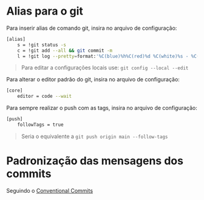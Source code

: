 # Alias para o git

Para inserir alias de comando git, insira no arquivo de configuração:

```bash
[alias]
	s = !git status -s
	c = !git add --all && git commit -m
	l = !git log --pretty=format:'%C(blue)%h%C(red)%d %C(white)%s - %C(cyan)%cn, %C(green)%cr'
```

> Para editar a configurações locais use: `git config --local --edit`

Para alterar o editor padrão do git, insira no arquivo de configuração:

```bash
[core]
	editor = code --wait
```

Para sempre realizar o push com as tags, insira no arquivo de configuração:

```bash
[push]
    followTags = true
```

> Seria o equivalente a `git push origin main --follow-tags`

# Padronização das mensagens dos commits

Seguindo o [Conventional Commits](https://www.conventionalcommits.org/en/v1.0.0/)
